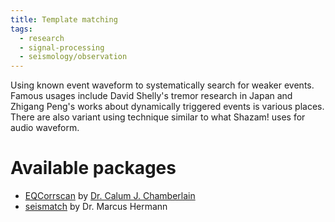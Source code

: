 ```yaml
---
title: Template matching
tags:
  - research
  - signal-processing
  - seismology/observation
---
```

Using known event waveform to systematically search for weaker events. Famous usages include David Shelly's tremor research in Japan and Zhigang Peng's works about dynamically triggered events is various places. There are also variant using technique similar to what Shazam! uses for audio waveform.

# Available packages
- [EQCorrscan](https://github.com/eqcorrscan/EQcorrscan) by [Dr. Calum J. Chamberlain](https://calum-chamberlain.github.io/)
- [seismatch](https://gitlab.seismo.ethz.ch/microEQ/TM) by Dr. Marcus Hermann